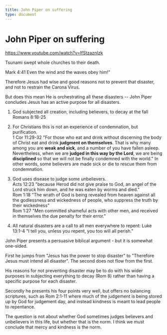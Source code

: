 ```yaml
---
title: John Piper on suffering
type: document
---
```

# John Piper on suffering

<https://www.youtube.com/watch?v=IfStzaznIzk>

Tsunami swept whole churches to their death.

Mark 4:41 Even the wind and the waves obey him!"

Therefore Jesus had wise and good reasons not to prevent that disaster,
and not to restrain the Carona Virus.

But does this mean He is orchestrating all these disasters -- John Piper
concludes Jesus has an active purpose for all disasters.

1.  God subjected all creation, including believers, to decay at the
    fall Romans 8:18-25

2.  For Christians this is not an experience of condemnation, but
    purification.\
    1 Cor 11:29-32 \"For those who eat and drink without discerning the
    body of Christ eat and drink **judgment on themselves**. That is why
    many among you are **weak and sick**, and a number of you have
    fallen asleep. Nevertheless, when we are **judged in this way by the
    Lord**, we are being **disciplined** so that we will not be finally
    condemned with the world.\" In other words, some believers are made
    sick or die to rescue them from condemnation.

3.  God uses disease to judge some unbelievers.\
    Acts 12:23 \"because Herod did not give praise to God, an angel of
    the Lord struck him down, and he was eaten by worms and died.\"\
    Rom 1:18 \"The wrath of God is being revealed from heaven against
    all the godlessness and wickedness of people, who suppress the truth
    by their wickedness\"\
    Rom 1:27 \"Men committed shameful acts with other men, and received
    in themselves the due penalty for their error.\"

4.  All natural disasters are a call to all men everywhere to repent:
    Luke 13:1-4 \"I tell you, unless you repent, you too will all
    perish.\"

John Piper presents a persuasive biblical argument - but it is somewhat
one-sided.

First he jumps from \"Jesus has the power to stop disaster\" to
\"Therefore Jesus must intend all disaster\". The second does not flow
from the first.

His reasons for not preventing disaster may be to do with his wider
purposes in subjecting everything to decay (Rom 8) rather than having a
specific purpose for each disaster.

Secondly he presents his four points very well, but offers no balancing
scriptures, such as Rom 2:1-11 where much of the judgement is being
stored up by God for judgement day, and instead kindness is meant to
lead people to repentance.

The question is not about whether God sometimes judges believers and
unbelievers in this life, but whether that is the norm. I think we must
conclude that mercy and kindness is the norm.

